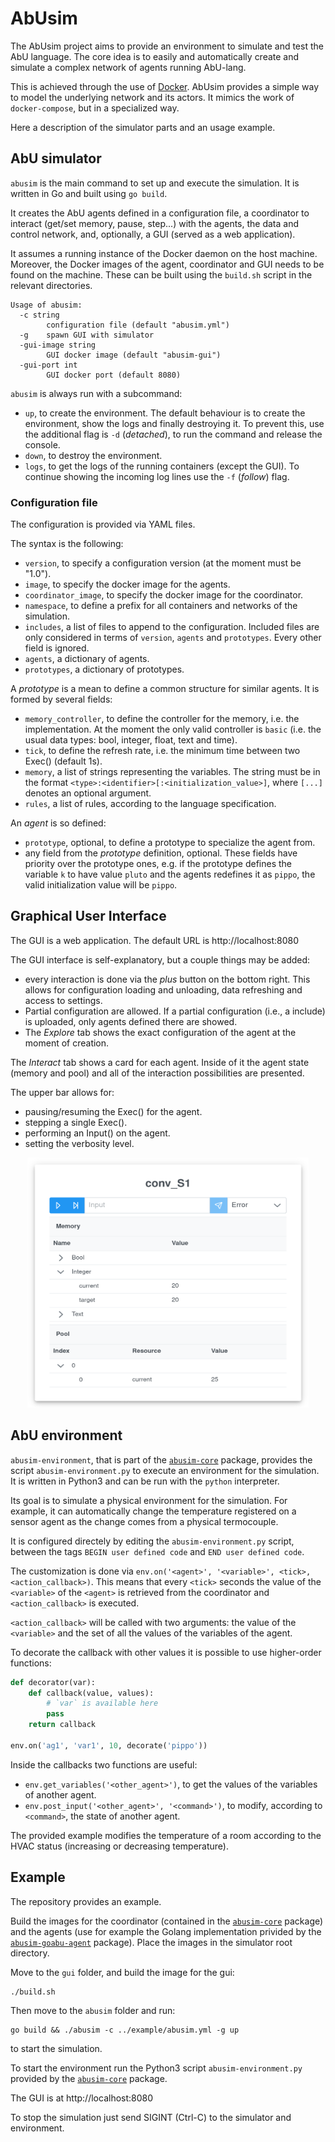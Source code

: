 # AbUsim
The AbUsim project aims to provide an environment to simulate and test the AbU language. The core idea is to easily and automatically create and simulate a complex network of agents running AbU-lang.

This is achieved through the use of [Docker](https://www.docker.com/). AbUsim provides a simple way to model the underlying network and its actors. It mimics the work of `docker-compose`, but in a specialized way.

Here a description of the simulator parts and an usage example.

## AbU simulator
`abusim` is the main command to set up and execute the simulation. It is written in Go and built using `go build`.

It creates the AbU agents defined in a configuration file, a coordinator to interact (get/set memory, pause, step...) with the agents, the data and control network, and, optionally, a GUI (served as a web application).

It assumes a running instance of the Docker daemon on the host machine. Moreover, the Docker images of the agent, coordinator and GUI needs to be found on the machine. These can be built using the `build.sh` script in the relevant directories.

```
Usage of abusim:
  -c string
        configuration file (default "abusim.yml")
  -g    spawn GUI with simulator
  -gui-image string
        GUI docker image (default "abusim-gui")
  -gui-port int
        GUI docker port (default 8080)
```

`abusim` is always run with a subcommand:
- `up`, to create the environment. The default behaviour is to create the environment, show the logs and finally destroying it. To prevent this, use the additional flag is `-d` (*detached*), to run the command and release the console.
- `down`, to destroy the environment.
- `logs`, to get the logs of the running containers (except the GUI). To continue showing the incoming log lines use the `-f` (*follow*) flag.

### Configuration file
The configuration is provided via YAML files.

The syntax is the following:
- `version`, to specify a configuration version (at the moment must be "1.0").
- `image`, to specify the docker image for the agents.
- `coordinator_image`, to specify the docker image for the coordinator.
- `namespace`, to define a prefix for all containers and networks of the simulation.
- `includes`, a list of files to append to the configuration. Included files are only considered in terms of `version`, `agents` and `prototypes`. Every other field is ignored.
- `agents`, a dictionary of agents.
- `prototypes`, a dictionary of prototypes.

A *prototype* is a mean to define a common structure for similar agents. It is formed by several fields:
- `memory_controller`, to define the controller for the memory, i.e. the implementation. At the moment the only valid controller is `basic` (i.e. the usual data types: bool, integer, float, text and time).
- `tick`, to define the refresh rate, i.e. the minimum time between two Exec() (default 1s).
- `memory`, a list of strings representing the variables. The string must be in the format `<type>:<identifier>[:<initialization_value>]`, where `[...]` denotes an optional argument.
- `rules`, a list of rules, according to the language specification.

An *agent* is so defined:
- `prototype`, optional, to define a prototype to specialize the agent from.
- any field from the *prototype* definition, optional. These fields have priority over the prototype ones, e.g. if the prototype defines the variable `k` to have value `pluto` and the agents redefines it as `pippo`, the valid initialization value will be `pippo`.

## Graphical User Interface
The GUI is a web application. The default URL is http://localhost:8080

The GUI interface is self-explanatory, but a couple things may be added:
- every interaction is done via the *plus* button on the bottom right. This allows for configuration loading and unloading, data refreshing and access to settings.
- Partial configuration are allowed. If a partial configuration (i.e., a include) is uploaded, only agents defined there are showed.
- The *Explore* tab shows the exact configuration of the agent at the moment of creation.

The *Interact* tab shows a card for each agent. Inside of it the agent state (memory and pool) and all of the interaction possibilities are presented.

The upper bar allows for:
- pausing/resuming the Exec() for the agent.
- stepping a single Exec().
- performing an Input() on the agent.
- setting the verbosity level.

<p align="center">
  <img width="450" height="400" src="docs/interact.png">
</p>

## AbU environment
`abusim-environment`, that is part of the [`abusim-core`](https://github.com/abu-lang/abusim-core) package, provides the script `abusim-environment.py` to execute an environment for the simulation. It is written in Python3 and can be run with the `python` interpreter.

Its goal is to simulate a physical environment for the simulation. For example, it can automatically change the temperature registered on a sensor agent as the change comes from a physical termocouple.

It is configured directely by editing the `abusim-environment.py` script, between the tags `BEGIN user defined code` and `END user defined code`.

The customization is done via `env.on('<agent>', '<variable>', <tick>, <action_callback>)`. This means that every `<tick>` seconds the value of the `<variable>` of the `<agent>` is retrieved from the coordinator and `<action_callback>` is executed.

`<action_callback>` will be called with two arguments: the value of the `<variable>` and the set of all the values of the variables of the agent.

To decorate the callback with other values it is possible to use higher-order functions:
```python
def decorator(var):
    def callback(value, values):
        # `var` is available here
        pass
    return callback

env.on('ag1', 'var1', 10, decorate('pippo'))
```

Inside the callbacks two functions are useful:
- `env.get_variables('<other_agent>')`, to get the values of the variables of another agent.
- `env.post_input('<other_agent>', '<command>')`, to modify, according to `<command>`, the state of another agent.

The provided example modifies the temperature of a room according to the HVAC status (increasing or decreasing temperature).

## Example
The repository provides an example.

Build the images for the coordinator (contained in the [`abusim-core`](https://github.com/abu-lang/abusim-core) package) and the agents (use for example the Golang implementation privided by the [`abusim-goabu-agent`](https://github.com/abu-lang/abusim-goabu-agent) package). Place the images in the simulator root directory.

Move to the `gui` folder, and build the image for the gui:
```shell
./build.sh
```
Then move to the `abusim` folder and run:
```shell
go build && ./abusim -c ../example/abusim.yml -g up
```
to start the simulation.

To start the environment run the Python3 script `abusim-environment.py` provided by the [`abusim-core`](https://github.com/abu-lang/abusim-core) package.

The GUI is at http://localhost:8080

To stop the simulation just send SIGINT (Ctrl-C) to the simulator and environment.
